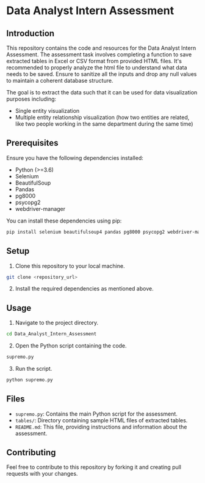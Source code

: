 # Data Analyst Intern Assessment

## Introduction

This repository contains the code and resources for the Data Analyst Intern Assessment. The assessment task involves completing a function to save extracted tables in Excel or CSV format from provided HTML files.
It's recommended to properly analyze the html file to understand what data needs to be saved. Ensure to sanitize all the inputs and drop any null values to maintain a coherent database structure.

The goal is to extract the data such that it can be used for data visualization purposes including:

- Single entity visualization
- Multiple entity relationship visualization (how two entities are related, like two people working in the same department during the same time)

## Prerequisites

Ensure you have the following dependencies installed:

- Python (>=3.6)
- Selenium
- BeautifulSoup
- Pandas
- pg8000
- psycopg2
- webdriver-manager

You can install these dependencies using pip:

```bash
pip install selenium beautifulsoup4 pandas pg8000 psycopg2 webdriver-manager
```

## Setup

1. Clone this repository to your local machine.

```bash
git clone <repository_url>
```

2. Install the required dependencies as mentioned above.

## Usage

1. Navigate to the project directory.

```bash
cd Data_Analyst_Intern_Assessment
```

2. Open the Python script containing the code.

```python
supremo.py
```

3. Run the script.

```bash
python supremo.py
```

## Files

- `supremo.py`: Contains the main Python script for the assessment.
- `tables/`: Directory containing sample HTML files of extracted tables.
- `README.md`: This file, providing instructions and information about the assessment.

## Contributing

Feel free to contribute to this repository by forking it and creating pull requests with your changes.
